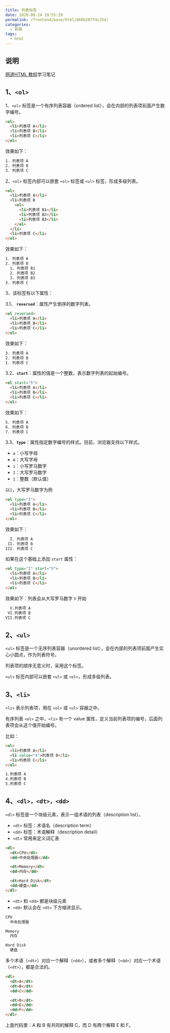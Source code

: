 ```yaml
---
title: 列表标签
date: 2020-08-24 19:55:29
permalink: /frontend/base/html/b66b287fdc25d/
categories:
  - 前端
tags:
  - html
---
```


## 说明

[网道HTML 教程](https://wangdoc.com/html)学习笔记


## 1、`<ol>`

1、`<ol>` 标签是一个有序列表容器（ordered list），会在内部的列表项前面产生数字编号。

```html
<ol>
  <li>列表项 A</li>
  <li>列表项 B</li>
  <li>列表项 C</li>
</ol>
```

效果如下：

```html
1. 列表项 A
2. 列表项 B
3. 列表项 C
```

2、`<ol>` 标签内部可以嵌套 `<ol>` 标签或 `<ul>` 标签，形成多级列表。

```html
<ol>
  <li>列表项 A</li>
  <li>列表项 B
    <ol>
      <li>列表项 B1</li>
      <li>列表项 B2</li>
      <li>列表项 B3</li>
    </ol>
  </li>
  <li>列表项 C</li>
</ol>
```

效果如下：

```html
1. 列表项 A
2. 列表项 B
  1. 列表项 B1
  2. 列表项 B2
  3. 列表项 B3
3. 列表项 C
```

3、该标签有以下属性：

3.1、 **`reversed`**：属性产生倒序的数字列表。

```html
<ol reversed>
  <li>列表项 A</li>
  <li>列表项 B</li>
  <li>列表项 C</li>
</ol>
```

效果如下：

```html
3. 列表项 A
2. 列表项 B
1. 列表项 C
```

3.2、**`start`**：属性的值是一个整数，表示数字列表的起始编号。

```html
<ol start="5">
  <li>列表项 A</li>
  <li>列表项 B</li>
  <li>列表项 C</li>
</ol>
```

效果如下：

```html
5. 列表项 A
6. 列表项 B
7. 列表项 C
```

3.3、**`type`**：属性指定数字编号的样式。目前，浏览器支持以下样式。

- `a`：小写字母
- `A`：大写字母
- `i`：小写罗马数字
- `I`：大写罗马数字
- `1`：整数（默认值）

以`I`，大写罗马数字为例

```html
<ol type="I">
  <li>列表项 A</li>
  <li>列表项 B</li>
  <li>列表项 C</li>
</ol>
```

效果如下：

```html
  I. 列表项 A
 II. 列表项 B
III. 列表项 C
```

如果在这个基础上添加 `start` 属性：

```html
<ol type="I" start="5">
  <li>列表项 A</li>
  <li>列表项 B</li>
  <li>列表项 C</li>
</ol>
```

效果如下：列表会从大写罗马数字 `V` 开始 

```html
  V.列表项 A
 VI.列表项 B
VII.列表项 C
```

## 2、`<ul>`

`<ul>` 标签是一个无序列表容器（unordered list），会在内部的列表项前面产生实心小圆点，作为列表符号。

列表项的顺序无意义时，采用这个标签。

`<ul>` 标签内部可以嵌套 `<ul>` 或 `<ol>`，形成多级列表。

## 3、`<li>`

`<li>` 表示列表项，用在 `<ol>` 或 `<ul>` 容器之中。

有序列表 `<ol>` 之中，`<li>` 有一个 value 属性，定义当前列表项的编号，后面列表项会从这个值开始编号。

比如：

```html
<ol>
  <li>列表项 A</li>
  <li value="4">列表项 B</li>
  <li>列表项 C</li>
</ol>
```

```html
1.列表项 A
4.列表项 B
5.列表项 C
```

## 4、`<dl>，<dt>，<dd>`

`<dl>` 标签是一个块级元素，表示一组术语的列表（description list）。

- `<dt>` 标签：术语名（description term）
- `<dd>` 标签：术语解释（description detail）
- `<dl>` 常用来定义词汇表

```html
<dl>
  <dt>CPU</dt>
  <dd>中央处理器</dd>

  <dt>Memory</dt>
  <dd>内存</dd>

  <dt>Hard Disk</dt>
  <dd>硬盘</dd>
</dl>
```

- `<dt>` 和 `<dd>` 都是块级元素
- `<dd>` 默认会在 `<dt>` 下方缩进显示。

```html
CPU
  中央处理器

Memory
  内存

Hard Disk
  硬盘
```

多个术语（`<dt>`）对应一个解释（`<dd>`），或者多个解释（`<dd>`）对应一个术语（`<dt>`），都是合法的。

```html
<dl>
  <dt>A</dt>
  <dt>B</dt>
  <dd>C</dd>

  <dt>D</dt>
  <dd>E</dd>
  <dd>F</dd>
</dl>
```

上面代码里：A 和 B 有共同的解释 C，而 D 有两个解释 E 和 F。
